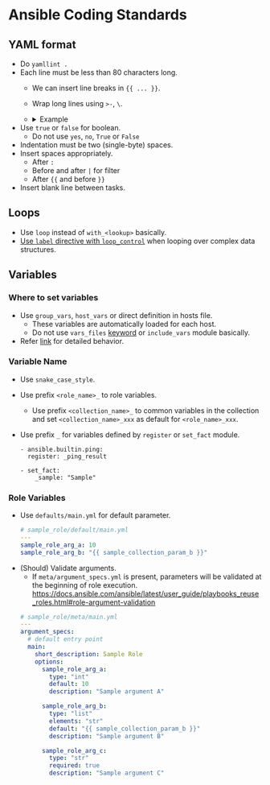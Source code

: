 # Ansible Coding Standards

## YAML format
- Do `yamllint .`
- Each line must be less than 80 characters long.
  - We can insert line breaks in `{{ ... }}`.
  - Wrap long lines using `>-`, `\`.
  - <details><summary>Example</summary>

    ```yaml
    # vars file
    vault_hostname: >-
      {{
        lookup('env', 'ANSIBLE_HASHI_VAULT_ADDR') |
        default('https://vault.example.com:8200') | 
        urlsplit('hostname')
      }}
    # -> "gsvlt1401-dev.grp-dev.p2.iijgio.jp"

    very_long_line_with_space: >-
      abcdefghijklmnopqrstuvwxyz
      abcdefghijklmnopqrstuvwxyz
      abcdefghijklmnopqrstuvwxyz
      {{ vault_hostname }}
    # -> "abcdefghijklmnopqrstuvwxyz abcdefghijklmnopqrstuvwxyz abcdefghijklmnopqrstuvwxyz gsvlt1401-dev.grp-dev.p2.iijgio.jp"

    very_long_word_without_space: "\
      abcdefghijklmnopqrstuvwxyz\
      abcdefghijklmnopqrstuvwxyz\
      abcdefghijklmnopqrstuvwxyz\
      {{ vault_hostname }}"
    # -> "abcdefghijklmnopqrstuvwxyzabcdefghijklmnopqrstuvwxyzabcdefghijklmnopqrstuvwxyzgsvlt1401-dev.grp-dev.p2.iijgio.jp"

    multiline_text: |-
      abcdefghijklmnopqrstuvwxyz
      abcdefghijklmnopqrstuvwxyz
      abcdefghijklmnopqrstuvwxyz
      vault_hostname
    # -> "abcdefghijklmnopqrstuvwxyz\nabcdefghijklmnopqrstuvwxyz\nabcdefghijklmnopqrstuvwxyz\nvault_hostname"
    ```
    </details>
- Use `true` or `false` for boolean.
  - Do not use `yes`, `no`, `True` or `False`
- Indentation must be two (single-byte) spaces.
- Insert spaces appropriately.
  - After `:`
  - Before and after `|` for filter
  - After `{{` and before `}}`
- Insert blank line between tasks.

## Loops
- Use `loop` instead of `with_<lookup>` basically.
- [Use `label` directive with `loop_control`](https://docs.ansible.com/ansible/latest/user_guide/playbooks_loops.html#limiting-loop-output-with-label) when looping over complex data structures.

## Variables
### Where to set variables
- Use `group_vars`, `host_vars` or direct definition in hosts file.
  - These variables are automatically loaded for each host.
  - Do not use `vars_files` [keyword](https://docs.ansible.com/ansible/latest/reference_appendices/playbooks_keywords.html#play) or `include_vars` module basically.
- Refer [link](https://docs.ansible.com/ansible/latest/user_guide/playbooks_variables.html#variable-precedence-where-should-i-put-a-variable) for detailed behavior.

### Variable Name
- Use `snake_case_style`.
- Use prefix `<role_name>_` to role variables.
  - Use prefix `<collection_name>_` to common variables in the collection  
    and set `<collection_name>_xxx` as default for `<role_name>_xxx`.
- Use prefix `_` for variables defined by `register` or `set_fact` module.

  ```
  - ansible.builtin.ping:
    register: _ping_result

  - set_fact:
      _sample: "Sample"
  ```

### Role Variables
- Use `defaults/main.yml` for default parameter.
  ```yaml
  # sample_role/default/main.yml
  ---
  sample_role_arg_a: 10
  sample_role_arg_b: "{{ sample_collection_param_b }}"
  ```
- (Should) Validate arguments.
  - If `meta/argument_specs.yml` is present, parameters will be validated at the beginning of role execution.
    https://docs.ansible.com/ansible/latest/user_guide/playbooks_reuse_roles.html#role-argument-validation
  ```yaml
  # sample_role/meta/main.yml
  ---
  argument_specs:
    # default entry point
    main:
      short_description: Sample Role
      options:
        sample_role_arg_a:
          type: "int"
          default: 10
          description: "Sample argument A"

        sample_role_arg_b:
          type: "list"
          elements: "str"
          default: "{{ sample_collection_param_b }}"
          description: "Sample argument B"

        sample_role_arg_c:
          type: "str"
          required: true
          description: "Sample argument C"
  ```

